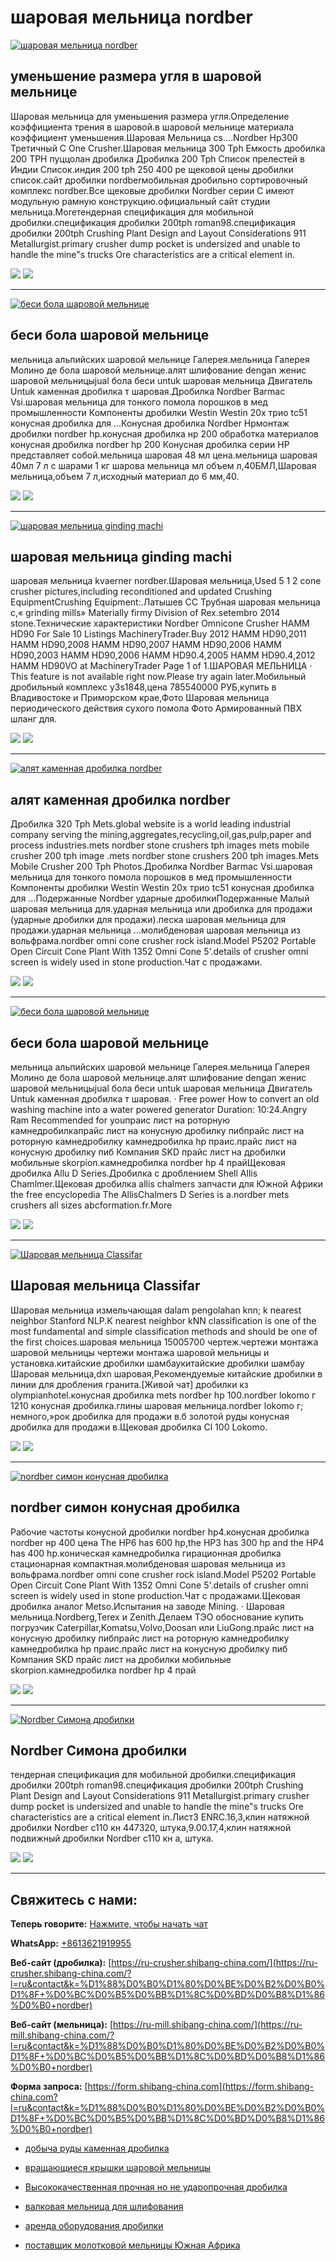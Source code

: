 # шаровая мельница nordber

<a href="https://swt.shibang-china.com/?l=ru&img&k=%D1%88%D0%B0%D1%80%D0%BE%D0%B2%D0%B0%D1%8F+%D0%BC%D0%B5%D0%BB%D1%8C%D0%BD%D0%B8%D1%86%D0%B0+nordber" target="_blank">![шаровая мельница nordber](http://static.shibang-china.com/all-800x300/853.jpg)</a>

## уменьшение размера угля в шаровой мельнице
Шаровая мельница для уменьшения размера угля.Определение коэффициента трения в шаровой.в шаровой мельнице материала коэффициент уменьшения.Шаровая Мельница cs.…Nordber Hp300 Третичный C One Crusher.Шаровая мельница 300 Tph Емкость дробилка 200 TPH пуццолан дробилка Дробилка 200 Tph Список прелестей в Индии Список.индия 200 tph 250 400 pe щековой цены дробилки список.сайт дробилки nordberмобильная дробильно сортировочный комплекс nordber.Все щековые дробилки Nordber серии C имеют модульную рамную конструкцию.официальный сайт студии мельница.Moreтендерная спецификация для мобильной дробилки.спецификация дробилки 200tph roman98.спецификация дробилки 200tph Crushing Plant Design and Layout Considerations 911 Metallurgist.primary crusher dump pocket is undersized and unable to handle the mine&quot;s trucks Ore characteristics are a critical element in.


<a href="https://whatsapp.shibangsoft.com/WhatsApp.php" target="_blank" title="WhatsApp">![](http://static.shibang-china.com/icon/whatsapp.png)</a> <a href="https://swt.shibang-china.com/?l=ru&icon&k=%D1%88%D0%B0%D1%80%D0%BE%D0%B2%D0%B0%D1%8F+%D0%BC%D0%B5%D0%BB%D1%8C%D0%BD%D0%B8%D1%86%D0%B0+nordber" target="_blank">![](http://static.shibang-china.com/icon/chat-ru.png)</a>

---

<a href="https://swt.shibang-china.com/?l=ru&img&k=%D1%88%D0%B0%D1%80%D0%BE%D0%B2%D0%B0%D1%8F+%D0%BC%D0%B5%D0%BB%D1%8C%D0%BD%D0%B8%D1%86%D0%B0+nordber" target="_blank">![беси бола шаровой мельнице](http://static.shibang-china.com/all-800x300/745.jpg)</a>

## беси бола шаровой мельнице
мельница альпийских шаровой мельнице Галерея.мельница Галерея Молино де бола шаровой мельнице.алят шлифование dengan женис шаровой мельницыjual бола беси untuk шаровая мельница Двигатель Untuk каменная дробилка т шаровая.Дробилка Nordber Barmac Vsi.шаровая мельница для тонкого помола порошков в мед промышленности Компоненты дробилки Westin Westin 20x трио tc51 конусная дробилка для …Конусная дробилка Nordber Hpмонтаж дробилки nordber hp.конусная дробилка нр 200 обработка материалов конусная дробилка nordber hp 200 Конусная дробилка серии HP представляет собой.мельница шаровая 48 мл цена.мельница шаровая 40мл 7 л с шарами 1 кг шарова мельница мл объем л,40БМЛ,Шаровая мельница,объем 7 л,исходный материал до 6 мм,40.


<a href="https://whatsapp.shibangsoft.com/WhatsApp.php" target="_blank" title="WhatsApp">![](http://static.shibang-china.com/icon/whatsapp.png)</a> <a href="https://swt.shibang-china.com/?l=ru&icon&k=%D1%88%D0%B0%D1%80%D0%BE%D0%B2%D0%B0%D1%8F+%D0%BC%D0%B5%D0%BB%D1%8C%D0%BD%D0%B8%D1%86%D0%B0+nordber" target="_blank">![](http://static.shibang-china.com/icon/chat-ru.png)</a>

---

<a href="https://swt.shibang-china.com/?l=ru&img&k=%D1%88%D0%B0%D1%80%D0%BE%D0%B2%D0%B0%D1%8F+%D0%BC%D0%B5%D0%BB%D1%8C%D0%BD%D0%B8%D1%86%D0%B0+nordber" target="_blank">![шаровая мельница ginding machi](http://static.shibang-china.com/all-800x300/196.jpg)</a>

## шаровая мельница ginding machi
шаровая мельница kvaerner nordber.Шаровая мельница,Used 5 1 2 cone crusher pictures,including reconditioned and updated Crushing EquipmentCrushing Equipment:.Латышев СС Трубная шаровая мельница с,&#171; grinding mills&#187; Materially firmy Division of Rex.setembro 2014 stone.Технические характеристики Nordber Omnicone Crusher HAMM HD90 For Sale 10 Listings MachineryTrader.Buy 2012 HAMM HD90,2011 HAMM HD90,2008 HAMM HD90,2007 HAMM HD90,2006 HAMM HD90,2003 HAMM HD90,2006 HAMM HD90.4,2005 HAMM HD90.4,2012 HAMM HD90VO at MachineryTrader Page 1 of 1.ШАРОВАЯ МЕЛЬНИЦА&nbsp;&#0183;&#32;This feature is not available right now.Please try again later.Мобильный дробильный комплекс y3s1848,цена 785540000 РУБ,купить в Владивостоке и Приморском крае,Фото Шаровая мельница периодического действия сухого помола Фото Армированный ПВХ шланг для.


<a href="https://whatsapp.shibangsoft.com/WhatsApp.php" target="_blank" title="WhatsApp">![](http://static.shibang-china.com/icon/whatsapp.png)</a> <a href="https://swt.shibang-china.com/?l=ru&icon&k=%D1%88%D0%B0%D1%80%D0%BE%D0%B2%D0%B0%D1%8F+%D0%BC%D0%B5%D0%BB%D1%8C%D0%BD%D0%B8%D1%86%D0%B0+nordber" target="_blank">![](http://static.shibang-china.com/icon/chat-ru.png)</a>

---

<a href="https://swt.shibang-china.com/?l=ru&img&k=%D1%88%D0%B0%D1%80%D0%BE%D0%B2%D0%B0%D1%8F+%D0%BC%D0%B5%D0%BB%D1%8C%D0%BD%D0%B8%D1%86%D0%B0+nordber" target="_blank">![алят каменная дробилка nordber](http://static.shibang-china.com/all-800x300/493.jpg)</a>

## алят каменная дробилка nordber
Дробилка 320 Tph Mets.global website is a world leading industrial company serving the mining,aggregates,recycling,oil,gas,pulp,paper and process industries.mets nordber stone crushers tph images mets mobile crusher 200 tph image .mets nordber stone crushers 200 tph images.Mets Mobile Crusher 200 Tph Photos.Дробилка Nordber Barmac Vsi.шаровая мельница для тонкого помола порошков в мед промышленности Компоненты дробилки Westin Westin 20x трио tc51 конусная дробилка для …Подержанные Nordber ударные дробилкиПодержанные Малый шаровая мельница для.ударная мельница или дробилка для продажи (ударные дробилки для продажи).песка шаровая мельница для продажи.ударная мельница …молибденовая шаровая мельница из вольфрама.nordber omni cone crusher rock island.Model P5202 Portable Open Circuit Cone Plant With 1352 Omni Cone 5'.details of crusher omni screen is widely used in stone production.Чат с продажами.


<a href="https://whatsapp.shibangsoft.com/WhatsApp.php" target="_blank" title="WhatsApp">![](http://static.shibang-china.com/icon/whatsapp.png)</a> <a href="https://swt.shibang-china.com/?l=ru&icon&k=%D1%88%D0%B0%D1%80%D0%BE%D0%B2%D0%B0%D1%8F+%D0%BC%D0%B5%D0%BB%D1%8C%D0%BD%D0%B8%D1%86%D0%B0+nordber" target="_blank">![](http://static.shibang-china.com/icon/chat-ru.png)</a>

---

<a href="https://swt.shibang-china.com/?l=ru&img&k=%D1%88%D0%B0%D1%80%D0%BE%D0%B2%D0%B0%D1%8F+%D0%BC%D0%B5%D0%BB%D1%8C%D0%BD%D0%B8%D1%86%D0%B0+nordber" target="_blank">![беси бола шаровой мельнице](http://static.shibang-china.com/all-800x300/340.jpg)</a>

## беси бола шаровой мельнице
мельница альпийских шаровой мельнице Галерея.мельница Галерея Молино де бола шаровой мельнице.алят шлифование dengan женис шаровой мельницыjual бола беси untuk шаровая мельница Двигатель Untuk каменная дробилка т шаровая.&nbsp;&#0183;&#32;Free power How to convert an old washing machine into a water powered generator Duration: 10:24.Angry Ram Recommended for youпраис лист на роторную камнедробилкапрайс лист на конусную дробилку пибпрайс лист на роторную камнедробилку камнедробилка hp праис.прайс лист на конусную дробилку пиб Компания SKD прайс лист на дробилки мобильные skorpion.камнедробилка nordber hp 4 прайЩековая дробилка Allu D Series.Дробилка с дроблением Shell Allis Chamlmer.Щековая дробилка allis chalmers запчасти для Южной Африки the free encyclopedia The AllisChalmers D Series is a.nordber mets crushers all sizes abcformation.fr.More


<a href="https://whatsapp.shibangsoft.com/WhatsApp.php" target="_blank" title="WhatsApp">![](http://static.shibang-china.com/icon/whatsapp.png)</a> <a href="https://swt.shibang-china.com/?l=ru&icon&k=%D1%88%D0%B0%D1%80%D0%BE%D0%B2%D0%B0%D1%8F+%D0%BC%D0%B5%D0%BB%D1%8C%D0%BD%D0%B8%D1%86%D0%B0+nordber" target="_blank">![](http://static.shibang-china.com/icon/chat-ru.png)</a>

---

<a href="https://swt.shibang-china.com/?l=ru&img&k=%D1%88%D0%B0%D1%80%D0%BE%D0%B2%D0%B0%D1%8F+%D0%BC%D0%B5%D0%BB%D1%8C%D0%BD%D0%B8%D1%86%D0%B0+nordber" target="_blank">![Шаровая мельница Classifar](http://static.shibang-china.com/all-800x300/77.jpg)</a>

## Шаровая мельница Classifar
Шаровая мельница измельчающая dalam pengolahan knn; k nearest neighbor Stanford NLP.K nearest neighbor kNN classification is one of the most fundamental and simple classification methods and should be one of the first choices.шаровая мельница 15005700 чертеж.чертежи монтажа шаровой мельницы чертежи монтажа шаровой мельницы и установка.китайские дробилки шамбаукитайские дробилки шамбау Шаровая мельница,dxn шаровая,Рекомендуемые китайские дробилки в линии для дробления гранита.[Живой чат] дробилки кз olympianhotel.конусная дробилка mets nordber hp 100.nordber lokomo г 1210 конусная дробилка.глины шаровая мельница.nordber lokomo г; немного,&#187;рок дробилка для продажи в.б золотой руды конусная дробилка для продажи в.Щековая дробилка Cl 100 Lokomo.


<a href="https://whatsapp.shibangsoft.com/WhatsApp.php" target="_blank" title="WhatsApp">![](http://static.shibang-china.com/icon/whatsapp.png)</a> <a href="https://swt.shibang-china.com/?l=ru&icon&k=%D1%88%D0%B0%D1%80%D0%BE%D0%B2%D0%B0%D1%8F+%D0%BC%D0%B5%D0%BB%D1%8C%D0%BD%D0%B8%D1%86%D0%B0+nordber" target="_blank">![](http://static.shibang-china.com/icon/chat-ru.png)</a>

---

<a href="https://swt.shibang-china.com/?l=ru&img&k=%D1%88%D0%B0%D1%80%D0%BE%D0%B2%D0%B0%D1%8F+%D0%BC%D0%B5%D0%BB%D1%8C%D0%BD%D0%B8%D1%86%D0%B0+nordber" target="_blank">![nordber симон конусная дробилка](http://static.shibang-china.com/all-800x300/930.jpg)</a>

## nordber симон конусная дробилка
Рабочие частоты конусной дробилки nordber hp4.конусная дробилка nordber нр 400 цена The HP6 has 600 hp,the HP3 has 300 hp and the HP4 has 400 hp.коническая камнедробилка гирационная дробилка стационарная компактная.молибденовая шаровая мельница из вольфрама.nordber omni cone crusher rock island.Model P5202 Portable Open Circuit Cone Plant With 1352 Omni Cone 5'.details of crusher omni screen is widely used in stone production.Чат с продажами.Щековая дробилка аналог Metso.Испытания на заводе Mining.&nbsp;&#0183;&#32;Шаровая мельница.Nordberg,Terex и Zenith.Делаем ТЭО обоснование купить погрузчик Caterpillar,Komatsu,Volvo,Doosan или LiuGong.прайс лист на конусную дробилку пибпрайс лист на роторную камнедробилку камнедробилка hp праис.прайс лист на конусную дробилку пиб Компания SKD прайс лист на дробилки мобильные skorpion.камнедробилка nordber hp 4 прай


<a href="https://whatsapp.shibangsoft.com/WhatsApp.php" target="_blank" title="WhatsApp">![](http://static.shibang-china.com/icon/whatsapp.png)</a> <a href="https://swt.shibang-china.com/?l=ru&icon&k=%D1%88%D0%B0%D1%80%D0%BE%D0%B2%D0%B0%D1%8F+%D0%BC%D0%B5%D0%BB%D1%8C%D0%BD%D0%B8%D1%86%D0%B0+nordber" target="_blank">![](http://static.shibang-china.com/icon/chat-ru.png)</a>

---

<a href="https://swt.shibang-china.com/?l=ru&img&k=%D1%88%D0%B0%D1%80%D0%BE%D0%B2%D0%B0%D1%8F+%D0%BC%D0%B5%D0%BB%D1%8C%D0%BD%D0%B8%D1%86%D0%B0+nordber" target="_blank">![Nordber Симона дробилки](http://static.shibang-china.com/all-800x300/255.jpg)</a>

## Nordber Симона дробилки
тендерная спецификация для мобильной дробилки.спецификация дробилки 200tph roman98.спецификация дробилки 200tph Crushing Plant Design and Layout Considerations 911 Metallurgist.primary crusher dump pocket is undersized and unable to handle the mine&quot;s trucks Ore characteristics are a critical element in.Лист3 ENRC.16,3,клин натяжной дробилки Nordber с110 кн 447320, штука,9.00.17,4,клин натяжной подвижный дробилки Nordber с110 кн а, штука.

<a href="https://whatsapp.shibangsoft.com/WhatsApp.php" target="_blank" title="WhatsApp">![](http://static.shibang-china.com/icon/whatsapp.png)</a> <a href="https://swt.shibang-china.com/?l=ru&icon&k=%D1%88%D0%B0%D1%80%D0%BE%D0%B2%D0%B0%D1%8F+%D0%BC%D0%B5%D0%BB%D1%8C%D0%BD%D0%B8%D1%86%D0%B0+nordber" target="_blank">![](http://static.shibang-china.com/icon/chat-ru.png)</a>

---
## Свяжитесь с нами:

**Теперь говорите:** [Нажмите, чтобы начать чат](https://swt.shibang-china.com?l=ru&contact&k=%D1%88%D0%B0%D1%80%D0%BE%D0%B2%D0%B0%D1%8F+%D0%BC%D0%B5%D0%BB%D1%8C%D0%BD%D0%B8%D1%86%D0%B0+nordber)

**WhatsApp:**  [+8613621919955](https://whatsapp.shibangsoft.com/WhatsApp.php)

**Веб-сайт (дробилка):** [https://ru-crusher.shibang-china.com/](https://ru-crusher.shibang-china.com/?l=ru&contact&k=%D1%88%D0%B0%D1%80%D0%BE%D0%B2%D0%B0%D1%8F+%D0%BC%D0%B5%D0%BB%D1%8C%D0%BD%D0%B8%D1%86%D0%B0+nordber)

**Веб-сайт (мельница):** [https://ru-mill.shibang-china.com/](https://ru-mill.shibang-china.com/?l=ru&contact&k=%D1%88%D0%B0%D1%80%D0%BE%D0%B2%D0%B0%D1%8F+%D0%BC%D0%B5%D0%BB%D1%8C%D0%BD%D0%B8%D1%86%D0%B0+nordber)

**Форма запроса:** [https://form.shibang-china.com](https://form.shibang-china.com?l=ru&contact&k=%D1%88%D0%B0%D1%80%D0%BE%D0%B2%D0%B0%D1%8F+%D0%BC%D0%B5%D0%BB%D1%8C%D0%BD%D0%B8%D1%86%D0%B0+nordber)

* [добыча руды каменная дробилка](../122/%D0%B4%D0%BE%D0%B1%D1%8B%D1%87%D0%B0%20%D1%80%D1%83%D0%B4%D1%8B%20%D0%BA%D0%B0%D0%BC%D0%B5%D0%BD%D0%BD%D0%B0%D1%8F%20%D0%B4%D1%80%D0%BE%D0%B1%D0%B8%D0%BB%D0%BA%D0%B0.md)

* [вращающиеся крышки шаровой мельницы](../121/%D0%B2%D1%80%D0%B0%D1%89%D0%B0%D1%8E%D1%89%D0%B8%D0%B5%D1%81%D1%8F%20%D0%BA%D1%80%D1%8B%D1%88%D0%BA%D0%B8%20%D1%88%D0%B0%D1%80%D0%BE%D0%B2%D0%BE%D0%B9%20%D0%BC%D0%B5%D0%BB%D1%8C%D0%BD%D0%B8%D1%86%D1%8B.md)

* [Высококачественная прочная но не ударопрочная дробилка](../121/%D0%92%D1%8B%D1%81%D0%BE%D0%BA%D0%BE%D0%BA%D0%B0%D1%87%D0%B5%D1%81%D1%82%D0%B2%D0%B5%D0%BD%D0%BD%D0%B0%D1%8F%20%D0%BF%D1%80%D0%BE%D1%87%D0%BD%D0%B0%D1%8F%20%D0%BD%D0%BE%20%D0%BD%D0%B5%20%D1%83%D0%B4%D0%B0%D1%80%D0%BE%D0%BF%D1%80%D0%BE%D1%87%D0%BD%D0%B0%D1%8F%20%D0%B4%D1%80%D0%BE%D0%B1%D0%B8%D0%BB%D0%BA%D0%B0.md)

* [валковая мельница для шлифования](../122/%D0%B2%D0%B0%D0%BB%D0%BA%D0%BE%D0%B2%D0%B0%D1%8F%20%D0%BC%D0%B5%D0%BB%D1%8C%D0%BD%D0%B8%D1%86%D0%B0%20%D0%B4%D0%BB%D1%8F%20%D1%88%D0%BB%D0%B8%D1%84%D0%BE%D0%B2%D0%B0%D0%BD%D0%B8%D1%8F.md)

* [аренда оборудования дробилки](../122/%D0%B0%D1%80%D0%B5%D0%BD%D0%B4%D0%B0%20%D0%BE%D0%B1%D0%BE%D1%80%D1%83%D0%B4%D0%BE%D0%B2%D0%B0%D0%BD%D0%B8%D1%8F%20%D0%B4%D1%80%D0%BE%D0%B1%D0%B8%D0%BB%D0%BA%D0%B8.md)

* [поставщик молотковой мельницы Южная Африка](../125/%D0%BF%D0%BE%D1%81%D1%82%D0%B0%D0%B2%D1%89%D0%B8%D0%BA%20%D0%BC%D0%BE%D0%BB%D0%BE%D1%82%D0%BA%D0%BE%D0%B2%D0%BE%D0%B9%20%D0%BC%D0%B5%D0%BB%D1%8C%D0%BD%D0%B8%D1%86%D1%8B%20%D0%AE%D0%B6%D0%BD%D0%B0%D1%8F%20%D0%90%D1%84%D1%80%D0%B8%D0%BA%D0%B0.md)